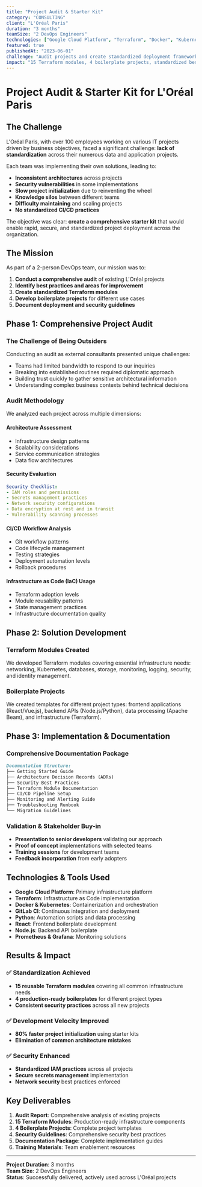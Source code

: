 ```yaml
---
title: "Project Audit & Starter Kit"
category: "CONSULTING"
client: "L'Oréal Paris"
duration: "3 months"
teamSize: "2 DevOps Engineers"
technologies: ["Google Cloud Platform", "Terraform", "Docker", "Kubernetes", "GitLab CI", "Python", "React", "Node.js"]
featured: true
publishedAt: "2023-06-01"
challenge: "Audit projects and create standardized deployment framework"
impact: "15 Terraform modules, 4 boilerplate projects, standardized best practices"
---
```


# Project Audit & Starter Kit for L'Oréal Paris

## The Challenge

L'Oréal Paris, with over 100 employees working on various IT projects driven by business objectives, faced a significant challenge: **lack of standardization** across their numerous data and application projects.

Each team was implementing their own solutions, leading to:

- **Inconsistent architectures** across projects
- **Security vulnerabilities** in some implementations
- **Slow project initialization** due to reinventing the wheel
- **Knowledge silos** between different teams
- **Difficulty maintaining** and scaling projects
- **No standardized CI/CD practices**

The objective was clear: **create a comprehensive starter kit** that would enable rapid, secure, and standardized project deployment across the organization.

## The Mission

As part of a 2-person DevOps team, our mission was to:

1. **Conduct a comprehensive audit** of existing L'Oréal projects
2. **Identify best practices and areas for improvement**
3. **Create standardized Terraform modules**
4. **Develop boilerplate projects** for different use cases
5. **Document deployment and security guidelines**

## Phase 1: Comprehensive Project Audit

### The Challenge of Being Outsiders

Conducting an audit as external consultants presented unique challenges:
- Teams had limited bandwidth to respond to our inquiries
- Breaking into established routines required diplomatic approach
- Building trust quickly to gather sensitive architectural information
- Understanding complex business contexts behind technical decisions

### Audit Methodology

We analyzed each project across multiple dimensions:

#### **Architecture Assessment**
- Infrastructure design patterns
- Scalability considerations
- Service communication strategies
- Data flow architectures

#### **Security Evaluation**
```yaml
Security Checklist:
- IAM roles and permissions
- Secrets management practices
- Network security configurations
- Data encryption at rest and in transit
- Vulnerability scanning processes
```

#### **CI/CD Workflow Analysis**
- Git workflow patterns
- Code lifecycle management
- Testing strategies
- Deployment automation levels
- Rollback procedures

#### **Infrastructure as Code (IaC) Usage**
- Terraform adoption levels
- Module reusability patterns
- State management practices
- Infrastructure documentation quality


## Phase 2: Solution Development

### Terraform Modules Created

We developed Terraform modules covering essential infrastructure needs: networking, Kubernetes, databases, storage, monitoring, logging, security, and identity management.

### Boilerplate Projects

We created templates for different project types: frontend applications (React/Vue.js), backend APIs (Node.js/Python), data processing (Apache Beam), and infrastructure (Terraform).

## Phase 3: Implementation & Documentation

### Comprehensive Documentation Package

```markdown
Documentation Structure:
├── Getting Started Guide
├── Architecture Decision Records (ADRs)
├── Security Best Practices
├── Terraform Module Documentation
├── CI/CD Pipeline Setup
├── Monitoring and Alerting Guide
├── Troubleshooting Runbook
└── Migration Guidelines
```

### Validation & Stakeholder Buy-in

- **Presentation to senior developers** validating our approach
- **Proof of concept** implementations with selected teams
- **Training sessions** for development teams
- **Feedback incorporation** from early adopters

## Technologies & Tools Used

- **Google Cloud Platform**: Primary infrastructure platform
- **Terraform**: Infrastructure as Code implementation
- **Docker & Kubernetes**: Containerization and orchestration
- **GitLab CI**: Continuous integration and deployment
- **Python**: Automation scripts and data processing
- **React**: Frontend boilerplate development
- **Node.js**: Backend API boilerplate
- **Prometheus & Grafana**: Monitoring solutions

## Results & Impact

### ✅ **Standardization Achieved**
- **15 reusable Terraform modules** covering all common infrastructure needs
- **4 production-ready boilerplates** for different project types
- **Consistent security practices** across all new projects

### ✅ **Development Velocity Improved**
- **80% faster project initialization** using starter kits
- **Elimination of common architecture mistakes**

### ✅ **Security Enhanced**
- **Standardized IAM practices** across all projects
- **Secure secrets management** implementation
- **Network security** best practices enforced


## Key Deliverables

1. **Audit Report**: Comprehensive analysis of existing projects
2. **15 Terraform Modules**: Production-ready infrastructure components
3. **4 Boilerplate Projects**: Complete project templates
4. **Security Guidelines**: Comprehensive security best practices
5. **Documentation Package**: Complete implementation guides
6. **Training Materials**: Team enablement resources


---

**Project Duration**: 3 months  
**Team Size**: 2 DevOps Engineers  
**Status**: Successfully delivered, actively used across L'Oréal projects
